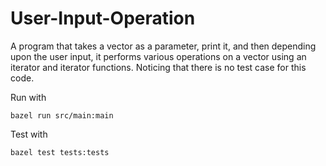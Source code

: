 # User-Input-Operation
A program that takes a vector as a parameter, print it, and then depending upon the user input, it performs various operations on a vector using an iterator and iterator functions. Noticing that there is no test case for this code. 

Run with
```
bazel run src/main:main
```

Test with
```
bazel test tests:tests
```
